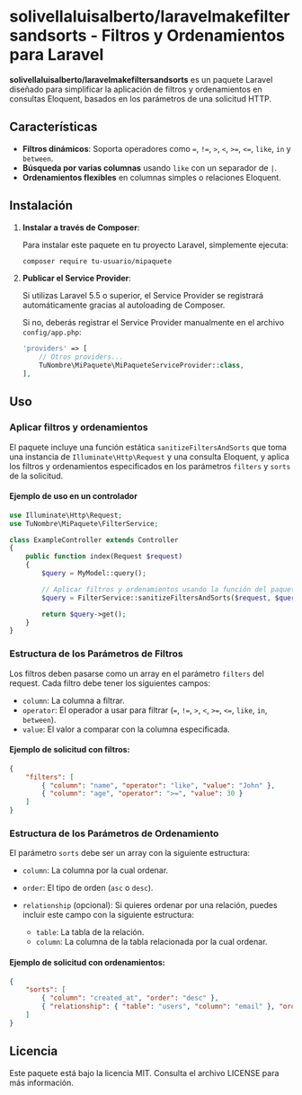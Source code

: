 
# solivellaluisalberto/laravelmakefiltersandsorts - Filtros y Ordenamientos para Laravel

**solivellaluisalberto/laravelmakefiltersandsorts** es un paquete Laravel diseñado para simplificar la aplicación de filtros y ordenamientos en consultas Eloquent, basados en los parámetros de una solicitud HTTP.

## Características

- **Filtros dinámicos**: Soporta operadores como `=`, `!=`, `>`, `<`, `>=`, `<=`, `like`, `in` y `between`.
- **Búsqueda por varias columnas** usando `like` con un separador de `|`.
- **Ordenamientos flexibles** en columnas simples o relaciones Eloquent.

## Instalación

1. **Instalar a través de Composer**:

   Para instalar este paquete en tu proyecto Laravel, simplemente ejecuta:

   ```bash
   composer require tu-usuario/mipaquete
   ```

2. **Publicar el Service Provider**:

   Si utilizas Laravel 5.5 o superior, el Service Provider se registrará automáticamente gracias al autoloading de Composer.

   Si no, deberás registrar el Service Provider manualmente en el archivo `config/app.php`:

   ```php
   'providers' => [
       // Otros providers...
       TuNombre\MiPaquete\MiPaqueteServiceProvider::class,
   ],
   ```

## Uso

### Aplicar filtros y ordenamientos

El paquete incluye una función estática `sanitizeFiltersAndSorts` que toma una instancia de `Illuminate\Http\Request` y una consulta Eloquent, y aplica los filtros y ordenamientos especificados en los parámetros `filters` y `sorts` de la solicitud.

#### Ejemplo de uso en un controlador

```php
use Illuminate\Http\Request;
use TuNombre\MiPaquete\FilterService;

class ExampleController extends Controller
{
    public function index(Request $request)
    {
        $query = MyModel::query();

        // Aplicar filtros y ordenamientos usando la función del paquete
        $query = FilterService::sanitizeFiltersAndSorts($request, $query);

        return $query->get();
    }
}
```

### Estructura de los Parámetros de Filtros

Los filtros deben pasarse como un array en el parámetro `filters` del request. Cada filtro debe tener los siguientes campos:

- `column`: La columna a filtrar.
- `operator`: El operador a usar para filtrar (`=`, `!=`, `>`, `<`, `>=`, `<=`, `like`, `in`, `between`).
- `value`: El valor a comparar con la columna especificada.

#### Ejemplo de solicitud con filtros:

```json
{
    "filters": [
        { "column": "name", "operator": "like", "value": "John" },
        { "column": "age", "operator": ">=", "value": 30 }
    ]
}
```

### Estructura de los Parámetros de Ordenamiento

El parámetro `sorts` debe ser un array con la siguiente estructura:

- `column`: La columna por la cual ordenar.
- `order`: El tipo de orden (`asc` o `desc`).
- `relationship` (opcional): Si quieres ordenar por una relación, puedes incluir este campo con la siguiente estructura:

    - `table`: La tabla de la relación.
    - `column`: La columna de la tabla relacionada por la cual ordenar.

#### Ejemplo de solicitud con ordenamientos:

```json
{
    "sorts": [
        { "column": "created_at", "order": "desc" },
        { "relationship": { "table": "users", "column": "email" }, "order": "asc" }
    ]
}
```

## Licencia

Este paquete está bajo la licencia MIT. Consulta el archivo LICENSE para más información.
